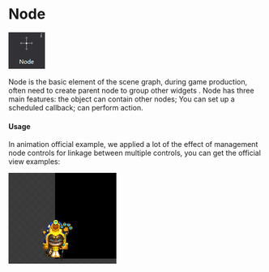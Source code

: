 # Node
![](./res/image104.png)

Node is the basic element of the scene graph, during game production, often need to create parent node to group other widgets . Node has three main features: the object can contain other nodes; You can set up a scheduled callback; can perform action.

#### Usage
In animation official example, we applied a lot of the effect of management node controls for linkage between multiple controls, you can get the official view examples:

![](./res/image105.png)